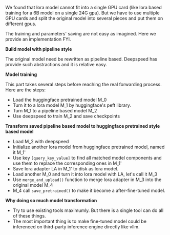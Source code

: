 
We found that lora model cannot fit into a single GPU card (like lora based training for a 6B model on a single 24G gpu). But we have to use multiple GPU cards and split the original model into several pieces and put them on different gpus.

The training and parameters' saving are not easy as imagined. Here we provide an implementation FYI.

**Build model with pipeline style**

The original model need be rewritten as pipeline based. Deepspeed has provide such abstractions and it is relative easy.

**Model training**

This part takes several steps before reaching the real forwarding process. Here are the steps:
* Load the huggingface pretrained model M_0
* Turn it to a lora model M_1 by huggingface's peft library.
* Turn M_1 to a pipeline based model M_2 
* Use deepspeed to train M_2 and save checkpoints

**Transform saved pipeline based model to huggingface pretrained style based model**

* Load M_2 with deepspeed 
* Initialize another lora model from huggingface pretrained model, named it M_1'
* Use key `[query_key_value]` to find all matched model components and use them to replace the corresponding ones in M_1'
* Save lora adapter LA in M_1' to disk as lora model. 
* Load another M_0 and turn it into lora model with LA, let's call it M_3 
* Use `merge_and_upload()` function to merge lora adapter in M_3 into the original model M_4
* M_4 call `save_pretrained()` to make it become a after-fine-tuned model.

**Why doing so much model transformation**

* Try to use existing tools maximumly. But there is a single tool can do all of these things.
* The most important thing is to make fine-tuned model could be inferenced on third-party inference engine directly like vllm.